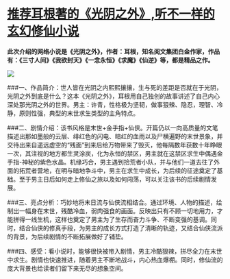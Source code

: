 # [推荐耳根著的《光阴之外》,听不一样的玄幻修仙小说](https://github.com/myogg/meek/issues/14)

**此次介绍的网络小说是《光阴之外》，作者：耳根，知名阅文集团白金作家，作品有：《三寸人间》《我欲封天》《一念永恒》《求魔》《仙逆》等，都是精品之作。**

![](https://pic.imgdb.cn/item/662d35900ea9cb1403b3d386.webp)

###一、作品简介：世人皆在光阴之内熙熙攘攘，生与死的差距是否就在于光阴，光阴之外到底是什么？这本《光阴之外》，耳根用自己独创的故事讲述了自己内心深处那光阴之外的世界。男主：许青，性格极为坚韧，做事狠辣、隐忍，理智、冷静，原则性强，典型的末世求生类型的主角特点。

###二、剧情介绍：该书风格是末世+金手指+仙侠。开篇仍以一向高质量的文笔描述出那如墨般的云层、绯红色的闪电、暗红的血雨以及尸横遍野的末世景象，并交待出来自遥远虚空的“残面”到来后给万物带来了毁灭，他每隔数年获数十年睁眼一次，其注视的地方都生灵涂炭，化为永恒的禁区，男主就在这禁区求生中偶遇金手指-神秘的紫色水晶。机缘巧合，男主遇到拾荒者小队，并与他们一道去往了外面的拓荒者营地，在明与暗地争斗中，男主在求生中成长，为后续的征途奠定了基础。至于男主日后如何走上修仙之旅以及如何闯荡，可以关注该书的后续剧情发展。

###三、亮点分析：巧妙地将末日流与仙侠流相结合。通过环境、人物的描述，绘制出一幅身在末世，残酷冷血，弱肉强食的画面。反映出只有不顾一切地用力，才能拼得一线生机，这样也奠定了男主为了生存而奋力斗争、不断变强的基调。同时，结合仙侠的修真手段，为男主的成长方式打造了清晰的轨迹，又结合仙侠流派的背景，为后续剧情的不断拓展做好了铺垫。

###四、感受：看小说时，能够很快被带入剧情，男主冷酷狠辣，拼尽全力在末世中求生。剧情也快速推进，随着男主不断地战斗，内心热血爆棚。同时，修仙流的庞大背景也给读者们留下来无尽的想象空间。
